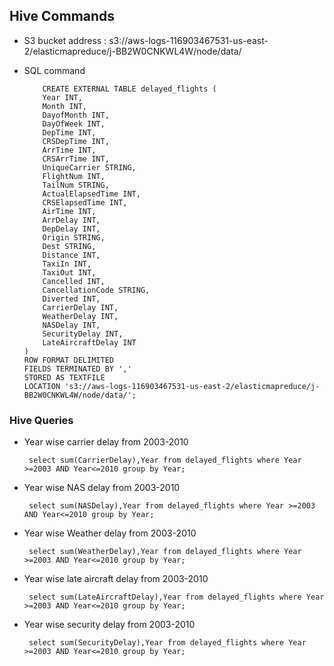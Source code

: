 ## Hive Commands
 - S3 bucket address : s3://aws-logs-116903467531-us-east-2/elasticmapreduce/j-BB2W0CNKWL4W/node/data/
 - SQL command
 
           CREATE EXTERNAL TABLE delayed_flights (
           Year INT,
           Month INT,
           DayofMonth INT,
           DayOfWeek INT,
           DepTime INT,
           CRSDepTime INT,
           ArrTime INT,
           CRSArrTime INT,
           UniqueCarrier STRING,
           FlightNum INT,
           TailNum STRING,
           ActualElapsedTime INT,
           CRSElapsedTime INT,
           AirTime INT,
           ArrDelay INT,
           DepDelay INT,
           Origin STRING,
           Dest STRING,
           Distance INT,
           TaxiIn INT,
           TaxiOut INT,
           Cancelled INT,
           CancellationCode STRING,
           Diverted INT,
           CarrierDelay INT,
           WeatherDelay INT,
           NASDelay INT,
           SecurityDelay INT,
           LateAircraftDelay INT
       )
       ROW FORMAT DELIMITED
       FIELDS TERMINATED BY ','
       STORED AS TEXTFILE
       LOCATION 's3://aws-logs-116903467531-us-east-2/elasticmapreduce/j-BB2W0CNKWL4W/node/data/';

### Hive Queries
- Year wise carrier delay from 2003-2010

       select sum(CarrierDelay),Year from delayed_flights where Year >=2003 AND Year<=2010 group by Year;
- Year wise NAS delay from 2003-2010

       select sum(NASDelay),Year from delayed_flights where Year >=2003 AND Year<=2010 group by Year;
- Year wise Weather delay from 2003-2010

       select sum(WeatherDelay),Year from delayed_flights where Year >=2003 AND Year<=2010 group by Year;
- Year wise late aircraft delay from 2003-2010

       select sum(LateAircraftDelay),Year from delayed_flights where Year >=2003 AND Year<=2010 group by Year;
- Year wise security delay from 2003-2010

       select sum(SecurityDelay),Year from delayed_flights where Year >=2003 AND Year<=2010 group by Year;
    


